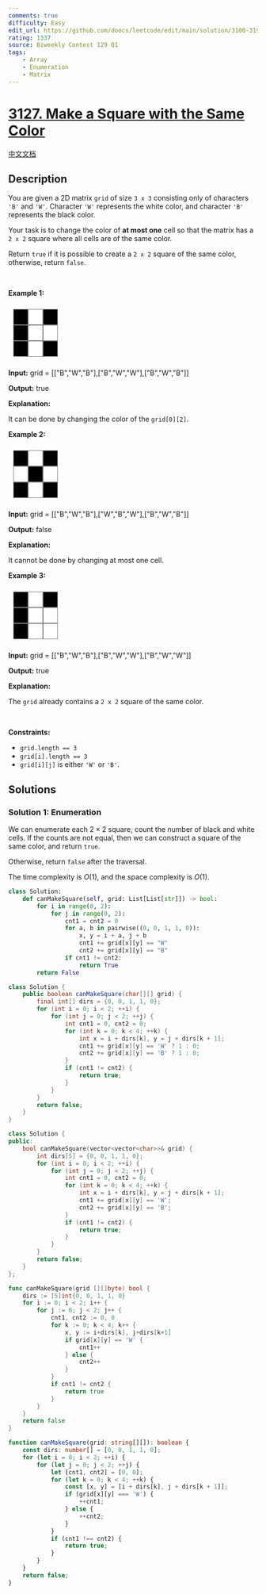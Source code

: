 ```yaml
---
comments: true
difficulty: Easy
edit_url: https://github.com/doocs/leetcode/edit/main/solution/3100-3199/3127.Make%20a%20Square%20with%20the%20Same%20Color/README_EN.md
rating: 1337
source: Biweekly Contest 129 Q1
tags:
    - Array
    - Enumeration
    - Matrix
---
```


<!-- problem:start -->

# [3127. Make a Square with the Same Color](https://leetcode.com/problems/make-a-square-with-the-same-color)

[中文文档](/solution/3100-3199/3127.Make%20a%20Square%20with%20the%20Same%20Color/README.md)

## Description

<p>You are given a 2D matrix <code>grid</code> of size <code>3 x 3</code> consisting only of characters <code>&#39;B&#39;</code> and <code>&#39;W&#39;</code>. Character <code>&#39;W&#39;</code> represents the white color<!-- notionvc: 06a49cc0-a296-4bd2-9bfe-c8818edeb53a -->, and character <code>&#39;B&#39;</code> represents the black color<!-- notionvc: 06a49cc0-a296-4bd2-9bfe-c8818edeb53a -->.</p>

<p>Your task is to change the color of <strong>at most one</strong> cell<!-- notionvc: c04cb478-8dd5-49b1-80bb-727c6b1e0232 --> so that the matrix has a <code>2 x 2</code> square where all cells are of the same color.<!-- notionvc: adf957e1-fa0f-40e5-9a2e-933b95e276a7 --></p>

<p>Return <code>true</code> if it is possible to create a <code>2 x 2</code> square of the same color, otherwise, return <code>false</code>.</p>

<p>&nbsp;</p>
<style type="text/css">.grid-container {
  display: grid;
  grid-template-columns: 30px 30px 30px;
  padding: 10px;
}
.grid-item {
  background-color: black;
  border: 1px solid gray;
  height: 30px;
  font-size: 30px;
  text-align: center;
}
.grid-item-white {
  background-color: white;
}
</style>
<style class="darkreader darkreader--sync" media="screen" type="text/css">
</style>
<p><strong class="example">Example 1:</strong></p>

<div class="grid-container">
<div class="grid-item">&nbsp;</div>

<div class="grid-item grid-item-white">&nbsp;</div>

<div class="grid-item">&nbsp;</div>

<div class="grid-item">&nbsp;</div>

<div class="grid-item grid-item-white">&nbsp;</div>

<div class="grid-item grid-item-white">&nbsp;</div>

<div class="grid-item">&nbsp;</div>

<div class="grid-item grid-item-white">&nbsp;</div>

<div class="grid-item">&nbsp;</div>
</div>

<div class="example-block">
<p><strong>Input:</strong> <span class="example-io">grid = [[&quot;B&quot;,&quot;W&quot;,&quot;B&quot;],[&quot;B&quot;,&quot;W&quot;,&quot;W&quot;],[&quot;B&quot;,&quot;W&quot;,&quot;B&quot;]]</span></p>

<p><strong>Output:</strong> <span class="example-io">true</span></p>

<p><strong>Explanation:</strong></p>

<p>It can be done by changing the color of the <code>grid[0][2]</code>.</p>
</div>

<p><strong class="example">Example 2:</strong></p>

<div class="grid-container">
<div class="grid-item">&nbsp;</div>

<div class="grid-item grid-item-white">&nbsp;</div>

<div class="grid-item">&nbsp;</div>

<div class="grid-item grid-item-white">&nbsp;</div>

<div class="grid-item">&nbsp;</div>

<div class="grid-item grid-item-white">&nbsp;</div>

<div class="grid-item">&nbsp;</div>

<div class="grid-item grid-item-white">&nbsp;</div>

<div class="grid-item">&nbsp;</div>
</div>

<div class="example-block">
<p><strong>Input:</strong> <span class="example-io">grid = [[&quot;B&quot;,&quot;W&quot;,&quot;B&quot;],[&quot;W&quot;,&quot;B&quot;,&quot;W&quot;],[&quot;B&quot;,&quot;W&quot;,&quot;B&quot;]]</span></p>

<p><strong>Output:</strong> <span class="example-io">false</span></p>

<p><strong>Explanation:</strong></p>

<p>It cannot be done by changing at most one cell.</p>
</div>

<p><strong class="example">Example 3:</strong></p>

<div class="grid-container">
<div class="grid-item">&nbsp;</div>

<div class="grid-item grid-item-white">&nbsp;</div>

<div class="grid-item">&nbsp;</div>

<div class="grid-item">&nbsp;</div>

<div class="grid-item grid-item-white">&nbsp;</div>

<div class="grid-item grid-item-white">&nbsp;</div>

<div class="grid-item">&nbsp;</div>

<div class="grid-item grid-item-white">&nbsp;</div>

<div class="grid-item grid-item-white">&nbsp;</div>
</div>

<div class="example-block">
<p><strong>Input:</strong> <span class="example-io">grid = [[&quot;B&quot;,&quot;W&quot;,&quot;B&quot;],[&quot;B&quot;,&quot;W&quot;,&quot;W&quot;],[&quot;B&quot;,&quot;W&quot;,&quot;W&quot;]]</span></p>

<p><strong>Output:</strong> <span class="example-io">true</span></p>

<p><strong>Explanation:</strong></p>

<p>The <code>grid</code> already contains a <code>2 x 2</code> square of the same color.<!-- notionvc: 9a8b2d3d-1e73-457a-abe0-c16af51ad5c2 --></p>
</div>

<p>&nbsp;</p>
<p><strong>Constraints:</strong></p>

<ul>
	<li><code>grid.length == 3</code></li>
	<li><code>grid[i].length == 3</code></li>
	<li><code>grid[i][j]</code> is either <code>&#39;W&#39;</code> or <code>&#39;B&#39;</code>.</li>
</ul>

## Solutions

<!-- solution:start -->

### Solution 1: Enumeration

We can enumerate each $2 \times 2$ square, count the number of black and white cells. If the counts are not equal, then we can construct a square of the same color, and return `true`.

Otherwise, return `false` after the traversal.

The time complexity is $O(1)$, and the space complexity is $O(1)$.

<!-- tabs:start -->

```python
class Solution:
    def canMakeSquare(self, grid: List[List[str]]) -> bool:
        for i in range(0, 2):
            for j in range(0, 2):
                cnt1 = cnt2 = 0
                for a, b in pairwise((0, 0, 1, 1, 0)):
                    x, y = i + a, j + b
                    cnt1 += grid[x][y] == "W"
                    cnt2 += grid[x][y] == "B"
                if cnt1 != cnt2:
                    return True
        return False
```

```java
class Solution {
    public boolean canMakeSquare(char[][] grid) {
        final int[] dirs = {0, 0, 1, 1, 0};
        for (int i = 0; i < 2; ++i) {
            for (int j = 0; j < 2; ++j) {
                int cnt1 = 0, cnt2 = 0;
                for (int k = 0; k < 4; ++k) {
                    int x = i + dirs[k], y = j + dirs[k + 1];
                    cnt1 += grid[x][y] == 'W' ? 1 : 0;
                    cnt2 += grid[x][y] == 'B' ? 1 : 0;
                }
                if (cnt1 != cnt2) {
                    return true;
                }
            }
        }
        return false;
    }
}
```

```cpp
class Solution {
public:
    bool canMakeSquare(vector<vector<char>>& grid) {
        int dirs[5] = {0, 0, 1, 1, 0};
        for (int i = 0; i < 2; ++i) {
            for (int j = 0; j < 2; ++j) {
                int cnt1 = 0, cnt2 = 0;
                for (int k = 0; k < 4; ++k) {
                    int x = i + dirs[k], y = j + dirs[k + 1];
                    cnt1 += grid[x][y] == 'W';
                    cnt2 += grid[x][y] == 'B';
                }
                if (cnt1 != cnt2) {
                    return true;
                }
            }
        }
        return false;
    }
};
```

```go
func canMakeSquare(grid [][]byte) bool {
	dirs := [5]int{0, 0, 1, 1, 0}
	for i := 0; i < 2; i++ {
		for j := 0; j < 2; j++ {
			cnt1, cnt2 := 0, 0
			for k := 0; k < 4; k++ {
				x, y := i+dirs[k], j+dirs[k+1]
				if grid[x][y] == 'W' {
					cnt1++
				} else {
					cnt2++
				}
			}
			if cnt1 != cnt2 {
				return true
			}
		}
	}
	return false
}
```

```ts
function canMakeSquare(grid: string[][]): boolean {
    const dirs: number[] = [0, 0, 1, 1, 0];
    for (let i = 0; i < 2; ++i) {
        for (let j = 0; j < 2; ++j) {
            let [cnt1, cnt2] = [0, 0];
            for (let k = 0; k < 4; ++k) {
                const [x, y] = [i + dirs[k], j + dirs[k + 1]];
                if (grid[x][y] === 'W') {
                    ++cnt1;
                } else {
                    ++cnt2;
                }
            }
            if (cnt1 !== cnt2) {
                return true;
            }
        }
    }
    return false;
}
```

<!-- tabs:end -->

<!-- solution:end -->

<!-- problem:end -->
